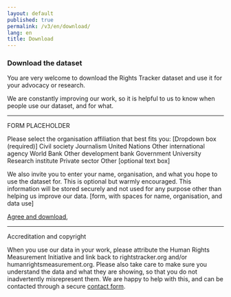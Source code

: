 ```yaml
---
layout: default
published: true
permalink: /v3/en/download/
lang: en
title: Download
---
```


### Download the dataset

You are very welcome to download the Rights Tracker dataset and use it for your advocacy or research.

We are constantly improving our work, so it is helpful to us to know when people use our dataset, and for what.

---
FORM PLACEHOLDER

Please select the organisation affiliation that best fits you:
[Dropdown box (required)]
Civil society
Journalism
United Nations
Other international agency
World Bank
Other development bank
Government
University
Research institute
Private sector
Other [optional text box]

We also invite you to enter your name, organisation, and what you hope to use the dataset for. This is optional but warmly encouraged. This information will be stored securely and not used for any purpose other than helping us improve our data.
[form, with spaces for name, organisation, and data use]

[Agree and download]('https://data-store.humanrightsmeasurement.org/data/hrmi-data-download.zip),


---

Accreditation and copyright

When you use our data in your work, please attribute the Human Rights Measurement Initiative and link back to rightstracker.org and/or humanrightsmeasurement.org.
Please also take care to make sure you understand the data and what they are showing, so that you do not inadvertently misrepresent them. We are happy to help with this, and can be contacted through a secure [contact form](https://humanrightsmeasurement.org/about-hrmi/contact-hrmi/).
